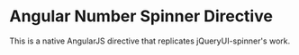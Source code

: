 Angular Number Spinner Directive
======================

This is a native AngularJS directive that replicates jQueryUI-spinner's work.